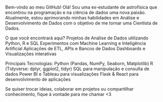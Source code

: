 Bem-vindo ao meu GitHub! 
Olá! Sou uma ex-estudante de astrofísica que encontrou na programação e na ciência de dados uma nova paixão. Atualmente, estou aprimorando minhas habilidades em Análise e Desenvolvimento de Dados com o objetivo de me tornar uma Cientista de Dados.

O que você encontrará aqui?
Projetos de Análise de Dados utilizando Python, R e SQL
Experimentos com Machine Learning e Inteligência Artificial
Aplicações de ETL, APIs e Bancos de Dados
Dashboards e Visualizações interativas

Principais Tecnologias:
Python (Pandas, NumPy, Seaborn, Matplotlib)
R (Tidyverse: dplyr, ggplot2, tidyr)
SQL para manipulação e consulta de dados
Power BI e Tableau para visualizações
Flask & React para desenvolvimento de aplicações

Se quiser trocar ideias, colaborar em projetos ou compartilhar conhecimento, fique à vontade para me chamar <3
